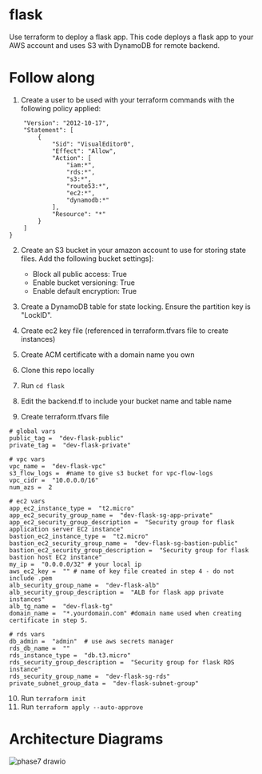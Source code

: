 

# flask
Use terraform to deploy a flask app. This code deploys a flask app to your AWS account and uses S3 with DynamoDB for remote backend.

# Follow along

 1. Create a user to be used with your terraform commands with the following policy applied:

```{
	"Version": "2012-10-17",
	"Statement": [
		{
			"Sid": "VisualEditor0",
			"Effect": "Allow",
			"Action": [
				"iam:*",
				"rds:*",
				"s3:*",
				"route53:*",
				"ec2:*",
				"dynamodb:*"
			],
			"Resource": "*"
		}
	]
}
```
    

 2. Create an S3 bucket in your amazon account to use for storing state files.
	 Add the following bucket settings]:
	 - Block all public access: True 
	 - Enable bucket versioning: True 
	 - Enable default encryption: True

 3. Create a DynamoDB table for state locking.
	Ensure the partition key is "LockID".
	
 4. Create ec2 key file (referenced in terraform.tfvars file to create instances)
 5. Create ACM certificate with a domain name you own
 6. Clone this repo locally
 7. Run `cd flask`
 8. Edit the backend.tf to include your bucket name and table name
 9. Create terraform.tfvars file
```
# global vars
public_tag =  "dev-flask-public"
private_tag =  "dev-flask-private"

# vpc vars
vpc_name =  "dev-flask-vpc"
s3_flow_logs =  #name to give s3 bucket for vpc-flow-logs
vpc_cidr =  "10.0.0.0/16"
num_azs =  2

# ec2 vars
app_ec2_instance_type =  "t2.micro"
app_ec2_security_group_name =  "dev-flask-sg-app-private"
app_ec2_security_group_description =  "Security group for flask application server EC2 instance"
bastion_ec2_instance_type =  "t2.micro"
bastion_ec2_security_group_name =  "dev-flask-sg-bastion-public"
bastion_ec2_security_group_description =  "Security group for flask bastion host EC2 instance"
my_ip =  "0.0.0.0/32" # your local ip
aws_ec2_key =  "" # name of key file created in step 4 - do not include .pem
alb_security_group_name =  "dev-flask-alb"
alb_security_group_description =  "ALB for flask app private instances"
alb_tg_name =  "dev-flask-tg"
domain_name =  "*.yourdomain.com" #domain name used when creating certificate in step 5.

# rds vars
db_admin =  "admin"  # use aws secrets manager
rds_db_name =  ""
rds_instance_type =  "db.t3.micro"
rds_security_group_description =  "Security group for flask RDS instance"
rds_security_group_name =  "dev-flask-sg-rds"
private_subnet_group_data =  "dev-flask-subnet-group"
```
 10. Run `terraform init`
 11. Run `terraform apply --auto-approve`

# Architecture Diagrams
![phase7 drawio](https://github.com/user-attachments/assets/faa60bd4-a5b7-4880-bc20-1ba27d3feae7)

